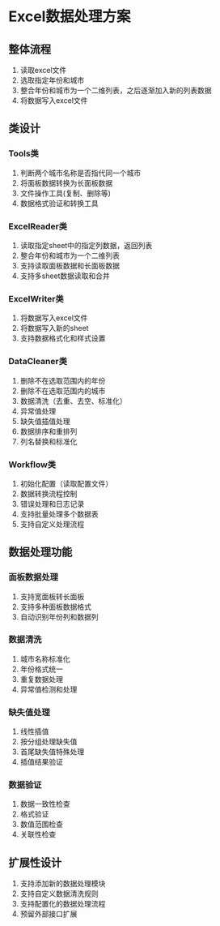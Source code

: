 # Excel数据处理方案

## 整体流程
1. 读取excel文件
2. 选取指定年份和城市
3. 整合年份和城市为一个二维列表，之后逐渐加入新的列表数据
4. 将数据写入excel文件

## 类设计

### Tools类
1. 判断两个城市名称是否指代同一个城市
2. 将面板数据转换为长面板数据
3. 文件操作工具(复制、删除等)
4. 数据格式验证和转换工具

### ExcelReader类
1. 读取指定sheet中的指定列数据，返回列表
2. 整合年份和城市为一个二维列表
3. 支持读取面板数据和长面板数据
4. 支持多sheet数据读取和合并

### ExcelWriter类
1. 将数据写入excel文件
2. 将数据写入新的sheet
3. 支持数据格式化和样式设置

### DataCleaner类
1. 删除不在选取范围内的年份
2. 删除不在选取范围内的城市
3. 数据清洗（去重、去空、标准化）
4. 异常值处理
5. 缺失值插值处理
6. 数据排序和重排列
7. 列名替换和标准化

### Workflow类
1. 初始化配置（读取配置文件）
2. 数据转换流程控制
3. 错误处理和日志记录
4. 支持批量处理多个数据表
5. 支持自定义处理流程

## 数据处理功能

### 面板数据处理
1. 支持宽面板转长面板
2. 支持多种面板数据格式
3. 自动识别年份列和数据列

### 数据清洗
1. 城市名称标准化
2. 年份格式统一
3. 重复数据处理
4. 异常值检测和处理

### 缺失值处理
1. 线性插值
2. 按分组处理缺失值
3. 首尾缺失值特殊处理
4. 插值结果验证

### 数据验证
1. 数据一致性检查
2. 格式验证
3. 数值范围检查
4. 关联性检查

## 扩展性设计
1. 支持添加新的数据处理模块
2. 支持自定义数据清洗规则
3. 支持配置化的数据处理流程
4. 预留外部接口扩展